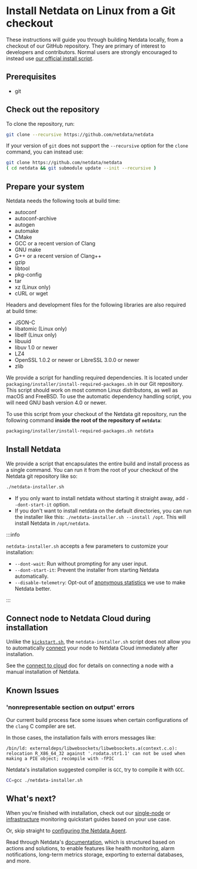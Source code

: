 <!--
title: "Install Netdata on Linux from a Git checkout"
description: "Use the Netdata Agent source code from GitHub, plus helper scripts to set up your system, to install Netdata without packages or binaries."
custom_edit_url: https://github.com/netdata/netdata/edit/master/packaging/installer/methods/manual.md
-->

# Install Netdata on Linux from a Git checkout

These instructions will guide you through building Netdata locally, from a checkout of our GitHub repository. They are primary of
interest to developers and contributors. Normal users are strongly encouraged to instead use [our official install
script](./kickstart.md).

## Prerequisites

-   git

## Check out the repository

To clone the repository, run:

```bash
git clone --recursive https://github.com/netdata/netdata
```

If your version of `git` does not support the `--recursive` option for the `clone` command, you can instead use:

```bash
git clone https://github.com/netdata/netdata
( cd netdata && git submodule update --init --recursive )
```

## Prepare your system

Netdata needs the following tools at build time:

-   autoconf
-   autoconf-archive
-   autogen
-   automake
-   CMake
-   GCC or a recent version of Clang
-   GNU make
-   G++ or a recent version of Clang++
-   gzip
-   libtool
-   pkg-config
-   tar
-   xz (Linux only)
-   cURL or wget

Headers and development files for the following libraries are also required at build time:

-   JSON-C
-   libatomic (Linux only)
-   libelf (Linux only)
-   libuuid
-   libuv 1.0 or newer
-   LZ4
-   OpenSSL 1.0.2 or newer or LibreSSL 3.0.0 or newer
-   zlib

We provide a script for handling required dependencies. It is located under
 `packaging/installer/install-required-packages.sh` in our Git repository. This script should work on most common
Linux distributons, as well as macOS and FreeBSD.  To use the automatic dependency handling script, you will need
GNU bash version 4.0 or newer.

To use this script from your checkout of the Netdata git repository, run the following command **inside the root of the repository
of `netdata`**:

```bash
packaging/installer/install-required-packages.sh netdata
```

## Install Netdata

We provide a script that encapsulates the entire build and install process as a single command. You can run it
from the root of your checkout of the Netdata git repository like so:

```bash
./netdata-installer.sh
```

-   If you only want to install netdata without starting it straight away, add `--dont-start-it` option.
-   If you don't want to install netdata on the default directories, you can run the installer like this:
    `./netdata-installer.sh --install /opt`. This will install Netdata in `/opt/netdata`.

:::info

`netdata-installer.sh` accepts a few parameters to customize your installation:

-   `--dont-wait`: Run without prompting for any user input.
-   `--dont-start-it`: Prevent the installer from starting Netdata automatically.
-   `--disable-telemetry`: Opt-out of [anonymous statistics](/docs/anonymous-statistics.md) we use to make
    Netdata better.

:::

## Connect node to Netdata Cloud during installation

Unlike the [`kickstart.sh`](/packaging/installer/methods/kickstart.md), the `netdata-installer.sh` script does
not allow you to automatically [connect](/claim/README.md) your node to Netdata Cloud immediately after installation.

See the [connect to cloud](/claim/README.md) doc for details on connecting a node with a manual installation of Netdata.

## Known Issues

### 'nonrepresentable section on output' errors

Our current build process face some issues when certain configurations of the `clang` C compiler are set.

In those cases, the installation fails with errors messages like:

```output
/bin/ld: externaldeps/libwebsockets/libwebsockets.a(context.c.o):
relocation R_X86_64_32 against '.rodata.str1.1' can not be used when making a PIE object; recompile with -fPIC
```

Netdata's installation suggested compiler is `GCC`, try to compile it with `GCC`.

```bash
CC=gcc ./netdata-installer.sh
```

## What's next?

When you're finished with installation, check out our [single-node](/docs/quickstart/single-node.md) or
[infrastructure](/docs/quickstart/infrastructure.md) monitoring quickstart guides based on your use case.

Or, skip straight to [configuring the Netdata Agent](/docs/configure/nodes.md).

Read through Netdata's [documentation](https://learn.netdata.cloud/docs), which is structured based on actions and
solutions, to enable features like health monitoring, alarm notifications, long-term metrics storage, exporting to
external databases, and more.
